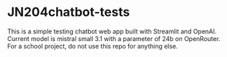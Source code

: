 # JN204chatbot-tests
This is a simple testing chatbot web app built with Streamlit and OpenAI.
Current model is mistral small 3.1 with a parameter of 24b on OpenRouter.
For a school project, do not use this repo for anything else.
